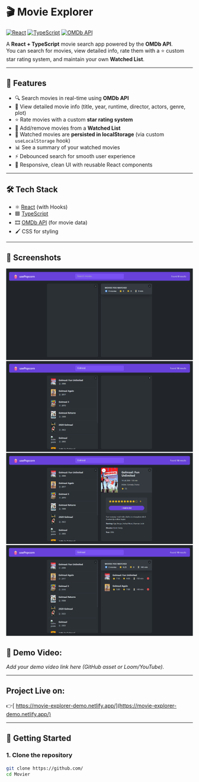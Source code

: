 # 🎬 Movie Explorer

[![React](https://img.shields.io/badge/React-18-blue?logo=react)](https://react.dev/)
[![TypeScript](https://img.shields.io/badge/TypeScript-5-blue?logo=typescript)](https://www.typescriptlang.org/)
[![OMDb API](https://img.shields.io/badge/API-OMDb-orange?logo=imdb)](https://www.omdbapi.com/)

A **React + TypeScript** movie search app powered by the **OMDb API**.  
You can search for movies, view detailed info, rate them with a ⭐ custom star rating system, and maintain your own **Watched List**.  

---

## 🌟 Features
- 🔍 Search movies in real-time using **OMDb API**  
- 📖 View detailed movie info (title, year, runtime, director, actors, genre, plot)  
- ⭐ Rate movies with a custom **star rating system**  
- 📌 Add/remove movies from a **Watched List**  
- 💾 Watched movies are **persisted in localStorage** (via custom `useLocalStorage` hook)  
- 📊 See a summary of your watched movies  
- ⚡ Debounced search for smooth user experience  
- 🎨 Responsive, clean UI with reusable React components  

---

## 🛠️ Tech Stack
- ⚛️ [React](https://react.dev/) (with Hooks)  
- 🟦 [TypeScript](https://www.typescriptlang.org/)  
- 🎞️ [OMDb API](https://www.omdbapi.com/) (for movie data)  
- 🖌️ CSS for styling  

---

## 📸 Screenshots
![App Screenshot](/public/screenshots/demo1.png)  
![App Screenshot](/public/screenshots/demo2.png)
![App Screenshot](/public/screenshots/demo3.png)
![App Screenshot](/public/screenshots/demo4.png)  

## 🎥 Demo Video:
_Add your demo video link here (GitHub asset or Loom/YouTube)._

---

## Project Live on:
👉[ [https://movie-explorer-demo.netlify.app/](https://movie-explorer-demo.netlify.app/)  ](https://exploremovier.netlify.app/)

---

## 🚀 Getting Started

### 1. Clone the repository
```bash
git clone https://github.com/
cd Movier
